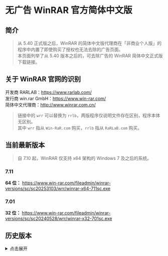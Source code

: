 # 无广告 WinRAR 官方简体中文版

## 简介
>
> 从 5.40 正式版之后，WinRAR 的简体中文版代理商在「非商业个人版」的程序中内置了即使购买了授权也无法去除的广告页面。<br>
> 本页面列举了从 5.40 版本之后的，可去除广告的 WinRAR 简体中文正式版下载链接。
>
## 关于 WinRAR 官网的识别

开发商 RARLAB：<https://www.rarlab.com/>  
发行商 win.rar GmbH：<https://www.win-rar.com/>  
简体中文代理商：<http://www.winrar.com.cn/>

> 链接中的 `wrr` 可以替换为 `rrlb`，两版程序仅说明文件存在区别，程序本体无区别。  
> 其中 `wrr` 指从 `Win-RaR.com` 购买，`rrlb` 指从 `RaRLaB.com` 购买。

## 当前最新版本
>
> 自 7.10 起，WinRAR 仅支持 x64 架构的 Windows 7 及之后的系统。  
>
### 7.11

**64 位：** <https://www.win-rar.com/fileadmin/winrar-versions/sc/sc20253103/wrr/winrar-x64-711sc.exe>

### 7.01

**32 位：** <https://www.win-rar.com/fileadmin/winrar-versions/sc/sc20240528/wrr/winrar-x32-701sc.exe>  

## 历史版本

<details>
<summary>点击展开</summary>

### 5.40

**32 位：** <http://www.win-rar.com/fileadmin/winrar-versions/sc20160819/wrr/wrar540sc.exe>  
**64 位：** <http://www.win-rar.com/fileadmin/winrar-versions/sc20160819/wrr/winrar-x64-540sc.exe>  

### 5.50

**32 位：** <http://www.win-rar.com/fileadmin/winrar-versions/sc20170830/wrr/wrar550sc.exe>  
**64 位：** <http://www.win-rar.com/fileadmin/winrar-versions/sc20170830/wrr/winrar-x64-550sc.exe>  

### 5.60

**32 位：** <http://www.win-rar.com/fileadmin/winrar-versions/sc20180711/wrr/wrar560sc.exe>  
**64 位：** <http://www.win-rar.com/fileadmin/winrar-versions/sc20180711/wrr/winrar-x64-560sc.exe>  

### 5.61

**32 位：** <https://www.win-rar.com/fileadmin/winrar-versions/sc20181016/wrr/wrar561sc.exe>  
**64 位：** <https://www.win-rar.com/fileadmin/winrar-versions/sc20181016/wrr/winrar-x64-561sc.exe>  

### 5.70

**32 位：** <https://www.win-rar.com/fileadmin/winrar-versions/sc20190304/wrr/wrar570sc.exe>  
**64 位：** <http://www.win-rar.com/fileadmin/winrar-versions/sc20190304/wrr/winrar-x64-570sc.exe>  

### 5.71

**32 位：** <https://www.win-rar.com/fileadmin/winrar-versions/sc20190509/wrr/wrar571sc.exe>  
**64 位：** <https://www.win-rar.com/fileadmin/winrar-versions/sc20190509/wrr/winrar-x64-571sc.exe>  

### 5.80

**32 位：** <https://www.win-rar.com/fileadmin/winrar-versions/sc/sc20191217/wrr/wrar580sc.exe>  
**64 位：** <https://www.win-rar.com/fileadmin/winrar-versions/sc/sc20191217/wrr/winrar-x64-580sc.exe>  

### 5.90

**32 位：** <https://www.win-rar.com/fileadmin/winrar-versions/sc/sc20200409/wrr/wrar590sc.exe>  
**64 位：** <https://www.win-rar.com/fileadmin/winrar-versions/sc/sc20200409/wrr/winrar-x64-590sc.exe>  

### ~~5.91 证书已过期~~

~~**32 位：** <https://www.win-rar.com/fileadmin/winrar-versions/sc/sc20200706/wrr/wrar591sc.exe>~~  
~~**64 位：** <https://www.win-rar.com/fileadmin/winrar-versions/sc/sc20200706/wrr/winrar-x64-591sc.exe>~~  

### 5.91 新版

**32 位：** <https://www.win-rar.com/fileadmin/winrar-versions/sc/sc20200827/wrr/wrar591sc.exe>  
**64 位：** <https://www.win-rar.com/fileadmin/winrar-versions/sc/sc20200827/wrr/winrar-x64-591sc.exe>  

### 6.00

**32 位：** <https://www.win-rar.com/fileadmin/winrar-versions/sc/sc20201210/wrr/wrar600sc.exe>  
**64 位：** <https://www.win-rar.com/fileadmin/winrar-versions/sc/sc20201210/wrr/winrar-x64-600sc.exe>  

### 6.01

**32 位：** <https://www.win-rar.com/fileadmin/winrar-versions/sc/sc20210414/wrr/wrar601sc.exe>  
**64 位：** <https://www.win-rar.com/fileadmin/winrar-versions/sc/sc20210414/wrr/winrar-x64-601sc.exe>  

### 6.02

**32 位：** <https://www.win-rar.com/fileadmin/winrar-versions/sc/sc20210616/wrr/wrar602sc.exe>  
**64 位：** <https://www.win-rar.com/fileadmin/winrar-versions/sc/sc20210616/wrr/winrar-x64-602sc.exe>  

### 6.10

**32 位：** <https://www.win-rar.com/fileadmin/winrar-versions/sc/sc20220127/wrr/winrar-x32-610sc.exe>  
**64 位：** <https://www.win-rar.com/fileadmin/winrar-versions/sc/sc20220127/wrr/winrar-x64-610sc.exe>  

### 6.11

**32 位：** <https://www.win-rar.com/fileadmin/winrar-versions/sc/sc20220317/wrr/winrar-x32-611sc.exe>  
**64 位：** <https://www.win-rar.com/fileadmin/winrar-versions/sc/sc20220317/wrr/winrar-x64-611sc.exe>  

### 6.21

**32 位：** <https://www.win-rar.com/fileadmin/winrar-versions/sc/sc20230223/wrr/winrar-x32-621sc.exe>  
**64 位：** <https://www.win-rar.com/fileadmin/winrar-versions/sc/sc20230223/wrr/winrar-x64-621sc.exe>  

### 6.22

**32 位：** <https://www.win-rar.com/fileadmin/winrar-versions/sc/sc20230607/wrr/winrar-x32-622sc.exe>  
**64 位：** <https://www.win-rar.com/fileadmin/winrar-versions/sc/sc20230607/wrr/winrar-x64-622sc.exe>  

### 6.23

**32 位：** <https://www.win-rar.com/fileadmin/winrar-versions/sc/sc20230808/wrr/winrar-x32-623sc.exe>  
**64 位：** <https://www.win-rar.com/fileadmin/winrar-versions/sc/sc20230808/wrr/winrar-x64-623sc.exe>  

### 6.24

**32 位：** <https://www.win-rar.com/fileadmin/winrar-versions/sc/sc20231013/wrr/winrar-x32-624sc.exe>  
**64 位：** <https://www.win-rar.com/fileadmin/winrar-versions/sc/sc20231013/wrr/winrar-x64-624sc.exe>  

### 7.00

**32 位：** <https://www.win-rar.com/fileadmin/winrar-versions/sc/sc20240306/wrr/winrar-x32-700sc.exe>  
**64 位：** <https://www.win-rar.com/fileadmin/winrar-versions/sc/sc20240306/wrr/winrar-x64-700sc.exe>  

### 7.01

**32 位：** <https://www.win-rar.com/fileadmin/winrar-versions/sc/sc20240528/wrr/winrar-x32-701sc.exe>  
**64 位：** <https://www.win-rar.com/fileadmin/winrar-versions/sc/sc20240528/wrr/winrar-x64-701sc.exe>  

### 7.10

**64 位：** <https://www.win-rar.com/fileadmin/winrar-versions/sc/sc20251003/wrr/winrar-x64-710sc.exe>  

### 7.11

**64 位：** <https://www.win-rar.com/fileadmin/winrar-versions/sc/sc20253103/wrr/winrar-x64-711sc.exe>
</details>
